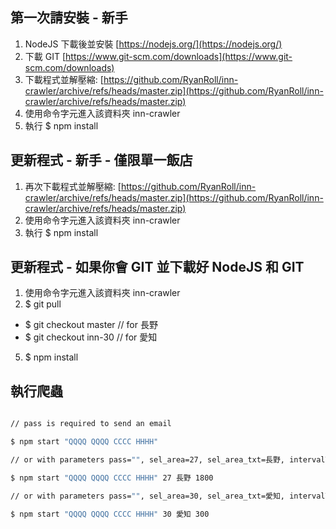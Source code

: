 ## 第一次請安裝 - 新手

1. NodeJS 下載後並安裝 [https://nodejs.org/](https://nodejs.org/)
2. 下載 GIT [https://www.git-scm.com/downloads](https://www.git-scm.com/downloads)
3. 下載程式並解壓縮: [https://github.com/RyanRoll/inn-crawler/archive/refs/heads/master.zip](https://github.com/RyanRoll/inn-crawler/archive/refs/heads/master.zip)
4. 使用命令字元進入該資料夾 inn-crawler
5. 執行 $ npm install

## 更新程式 - 新手 - 僅限單一飯店

1. 再次下載程式並解壓縮: [https://github.com/RyanRoll/inn-crawler/archive/refs/heads/master.zip](https://github.com/RyanRoll/inn-crawler/archive/refs/heads/master.zip)
2. 使用命令字元進入該資料夾 inn-crawler
3. 執行 $ npm install

## 更新程式 - 如果你會 GIT 並下載好 NodeJS 和 GIT

1. 使用命令字元進入該資料夾 inn-crawler
2. $ git pull

- $ git checkout master // for 長野
- $ git checkout inn-30 // for 愛知

5. $ npm install

## 執行爬蟲

```bash

// pass is required to send an email

$ npm start "QQQQ QQQQ CCCC HHHH"

// or with parameters pass="", sel_area=27, sel_area_txt=長野, intervalTime=300    // 300 is 5 minutes

$ npm start "QQQQ QQQQ CCCC HHHH" 27 長野 1800

// or with parameters pass="", sel_area=30, sel_area_txt=愛知, intervalTime=300    // 300 is 5 minutes

$ npm start "QQQQ QQQQ CCCC HHHH" 30 愛知 300
```
